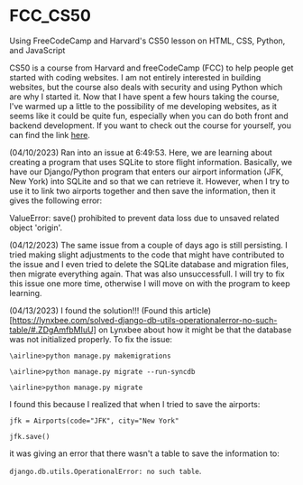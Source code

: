 # FCC_CS50
Using FreeCodeCamp and Harvard's CS50 lesson on HTML, CSS, Python, and JavaScript

CS50 is a course from Harvard and freeCodeCamp (FCC) to help people get started with coding websites. I am not entirely interested in building websites, but the
course also deals with security and using Python which are why I started it. Now that I have spent a few hours taking the course, I've warmed up a little to the
possibility of me developing websites, as it seems like it could be quite fun, especially when you can do both front and backend development. If you want to
check out the course for yourself, you can find the link [here](https://www.freecodecamp.org/news/learn-web-development-from-harvard-university-cs50/).


(04/10/2023)
Ran into an issue at 6:49:53. Here, we are learning about creating a program that uses SQLite to store flight information. Basically, we have our Django/Python
program that enters our airport information (JFK, New York) into SQLite and so that we can retrieve it. However, when I try to use it to link two airports
together and then save the information, then it gives the following error:

ValueError: save() prohibited to prevent data loss due to unsaved related object 'origin'.

(04/12/2023)
The same issue from a couple of days ago is still persisting. I tried making slight adjustments to the code that might have contributed to the issue and I even tried to delete the SQLite database and migration files, then migrate everything again. That was also unsuccessfull. I will try to fix this issue one more time, otherwise I will move on with the program to keep learning. 

(04/13/2023)
I found the solution!!!
(Found this article)[https://lynxbee.com/solved-django-db-utils-operationalerror-no-such-table/#.ZDgAmfbMIuU] on Lynxbee about how it might be that the database was not initialized properly. To fix the issue:

`\airline>python manage.py makemigrations`

`\airline>python manage.py migrate --run-syncdb`

`\airline>python manage.py migrate`

I found this because I realized that when I tried to save the airports:

`jfk = Airports(code="JFK", city="New York"`

`jfk.save()`

it was giving an error that there wasn't a table to save the information to:

`django.db.utils.OperationalError: no such table`.
